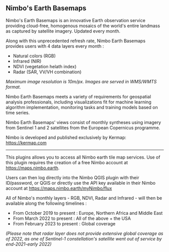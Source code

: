 ## Nimbo's Earth Basemaps

Nimbo's Earth Basemaps is an innovative Earth observation service providing cloud-free, homogenous mosaics of the world's entire landmass as captured by satellite imagery. Updated every month.

Along with this unprecedented refresh rate, Nimbo Earth Basemaps provides users with 4 data layers every month :

- Natural colors (RGB)
- Infrared (NIR)
- NDVI (vegetation helath index)
- Radar (SAR, VV/VH combination)

*Maximum image resolution is 10m/px.
Images are served in WMS/WMTS format.*

Nimbo Earth Basemaps meets a variety of requirements for geospatial analysis professionals, including visualizations fit for machine learning algorithm implementation, monitoring tasks and training models based on time series.

Nimbo Earth Basemaps' views consist of monthly syntheses using imagery from Sentinel 1 and 2 satellites from the European Copernicus programme.

Nimbo is developed and published exclusively by Kermap:
https://kermap.com

* * *

This plugins allows you to access all Nimbo earth tile map services. Use of this plugin requires the creation of a free Nimbo account at https://maps.nimbo.earth.

Users can then log directly into the Nimbo QGIS plugin with their ID/password, or QGIS or directly use the API key available in their Nimbo account at https://maps.nimbo.earth/myNimbo/flux

All of Nimbo's monthly layers - RGB, NDVI, Radar and Infrared - will then be available along the following timelines :
- From October 2019 to present : Europe, Northern Africa and Middle East
- From March 2022 to present : All of the above + the USA
- From February 2023 to present : Global coverage

*(Please note that radar layer does not provide extensive global coverage as of 2022, as one of Sentinel-1 constellation's satellite went out of service by end-2021-early 2022)*